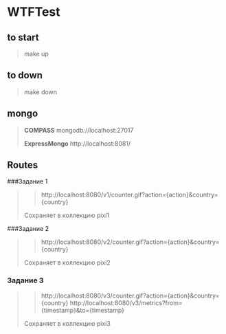 # WTFTest

## to start

> make up

## to down

> make down

## mongo

> **COMPASS** mongodb://localhost:27017
>
> **ExpressMongo** http://localhost:8081/

## Routes

###Задание 1
>> http://localhost:8080/v1/counter.gif?action={action}&country={country}
>
> Сохраняет в коллекцию pixi1


###Задание 2
>> http://localhost:8080/v2/counter.gif?action={action}&country={country}
>
>Сохраняет в коллекцию pixi2

### Задание 3
>> http://localhost:8080/v3/counter.gif?action={action}&country={country}
> > http://localhost:8080/v3/metrics?from={timestamp}&to={timestamp}
>
> Сохраняет в коллекцию pixi3